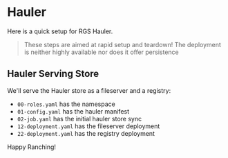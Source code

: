 # Hauler

Here is a quick setup for RGS Hauler.

> These steps are aimed at rapid setup and teardown!
> The deployment is neither highly available nor does it offer persistence 

## Hauler Serving Store

We'll serve the Hauler store as a fileserver and a registry:

- `00-roles.yaml` has the namespace
- `01-config.yaml` has the hauler manifest
- `02-job.yaml` has the initial hauler store sync
- `12-deployment.yaml` has the fileserver deployment
- `22-deployment.yaml` has the registry deployment

Happy Ranching!

